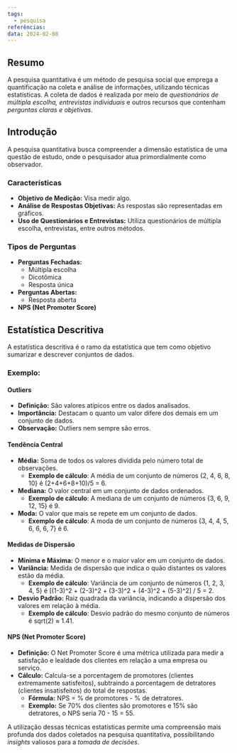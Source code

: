 ```yaml
---
tags:
  - pesquisa
referências: 
data: 2024-02-08
---
```

## Resumo

A pesquisa quantitativa é um método de pesquisa social que emprega a quantificação na coleta e análise de informações, utilizando técnicas estatísticas. A coleta de dados é realizada por meio de *questionários de múltipla escolha, entrevistas individuais* e outros recursos que contenham *perguntas claras e objetivas*.

## Introdução

A pesquisa quantitativa busca compreender a dimensão estatística de uma questão de estudo, onde o pesquisador atua primordialmente como observador.

### Características

- **Objetivo de Medição:** Visa medir algo.
- **Análise de Respostas Objetivas:** As respostas são representadas em gráficos.
- **Uso de Questionários e Entrevistas:** Utiliza questionários de múltipla escolha, entrevistas, entre outros métodos.

### Tipos de Perguntas

- **Perguntas Fechadas:**
  - Múltipla escolha
  - Dicotômica
  - Resposta única
- **Perguntas Abertas:**
  - Resposta aberta
- **NPS (Net Promoter Score)**

## Estatística Descritiva

A estatística descritiva é o ramo da estatística que tem como objetivo sumarizar e descrever conjuntos de dados.

### Exemplo:

#### Outliers

- **Definição:** São valores atípicos entre os dados analisados.
- **Importância:** Destacam o quanto um valor difere dos demais em um conjunto de dados.
- **Observação:** Outliers nem sempre são erros.

#### Tendência Central

- **Média:** Soma de todos os valores dividida pelo número total de observações.
  - **Exemplo de cálculo**: A média de um conjunto de números {2, 4, 6, 8, 10} é (2+4+6+8+10)/5 = 6.
- **Mediana:** O valor central em um conjunto de dados ordenados.
  - **Exemplo de cálculo**: A mediana de um conjunto de números {3, 6, 9, 12, 15} é 9.
- **Moda:** O valor que mais se repete em um conjunto de dados.
  - **Exemplo de cálculo**: A moda de um conjunto de números {3, 4, 4, 5, 6, 6, 6, 7} é 6.

#### Medidas de Dispersão

- **Mínima e Máxima:** O menor e o maior valor em um conjunto de dados.
- **Variância:** Medida de dispersão que indica o quão distantes os valores estão da média.
  - **Exemplo de cálculo**: Variância de um conjunto de números {1, 2, 3, 4, 5} é \[(1-3)^2 + (2-3)^2 + (3-3)^2 + (4-3)^2 + (5-3)^2] / 5 = 2.
- **Desvio Padrão:** Raiz quadrada da variância, indicando a dispersão dos valores em relação à média.
  - **Exemplo de cálculo**: Desvio padrão do mesmo conjunto de números é sqrt(2) ≈ 1.41.

#### NPS (Net Promoter Score)

- **Definição:** O Net Promoter Score é uma métrica utilizada para medir a satisfação e lealdade dos clientes em relação a uma empresa ou serviço.
- **Cálculo:** Calcula-se a porcentagem de promotores (clientes extremamente satisfeitos), subtraindo a porcentagem de detratores (clientes insatisfeitos) do total de respostas.
  - **Fórmula:** NPS = % de promotores - % de detratores.
  - **Exemplo:** Se 70% dos clientes são promotores e 15% são detratores, o NPS seria 70 - 15 = 55.

A utilização dessas técnicas estatísticas permite uma compreensão mais profunda dos dados coletados na pesquisa quantitativa, possibilitando *insights* valiosos para a *tomada de decisões*.